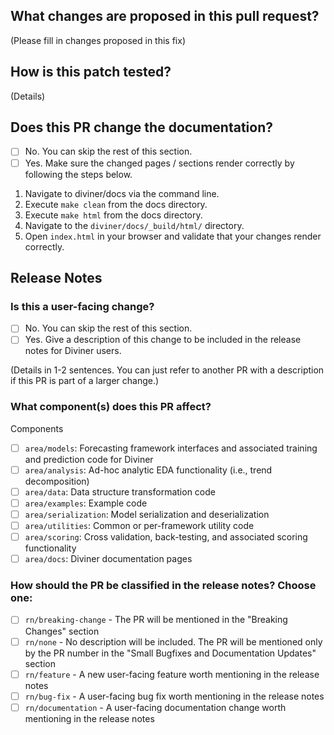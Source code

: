## What changes are proposed in this pull request?

(Please fill in changes proposed in this fix)

## How is this patch tested?

(Details)

## Does this PR change the documentation?

- [ ] No. You can skip the rest of this section.
- [ ] Yes. Make sure the changed pages / sections render correctly by following the steps below.

1. Navigate to diviner/docs via the command line.
2. Execute `make clean` from the docs directory.
3. Execute `make html` from the docs directory.
4. Navigate to the `diviner/docs/_build/html/` directory.
5. Open `index.html` in your browser and validate that your changes render correctly.

## Release Notes

### Is this a user-facing change?

- [ ] No. You can skip the rest of this section.
- [ ] Yes. Give a description of this change to be included in the release notes for Diviner users.

(Details in 1-2 sentences. You can just refer to another PR with a description if this PR is part of a larger change.)

### What component(s) does this PR affect?

Components 
- [ ] `area/models`: Forecasting framework interfaces and associated training and prediction code for Diviner
- [ ] `area/analysis`: Ad-hoc analytic EDA functionality (i.e., trend decomposition)
- [ ] `area/data`: Data structure transformation code
- [ ] `area/examples`: Example code
- [ ] `area/serialization`: Model serialization and deserialization
- [ ] `area/utilities`: Common or per-framework utility code
- [ ] `area/scoring`: Cross validation, back-testing, and associated scoring functionality
- [ ] `area/docs`: Diviner documentation pages

<!--
Insert an empty named anchor here to allow jumping to this section with a fragment URL
(e.g. https://github.com/mlflow/mlflow/pull/123#user-content-release-note-category).
Note that GitHub prefixes anchor names in markdown with "user-content-".
-->
<a name="release-note-category"></a>
### How should the PR be classified in the release notes? Choose one:

- [ ] `rn/breaking-change` - The PR will be mentioned in the "Breaking Changes" section
- [ ] `rn/none` - No description will be included. The PR will be mentioned only by the PR number in the "Small Bugfixes and Documentation Updates" section
- [ ] `rn/feature` - A new user-facing feature worth mentioning in the release notes
- [ ] `rn/bug-fix` - A user-facing bug fix worth mentioning in the release notes
- [ ] `rn/documentation` - A user-facing documentation change worth mentioning in the release notes
